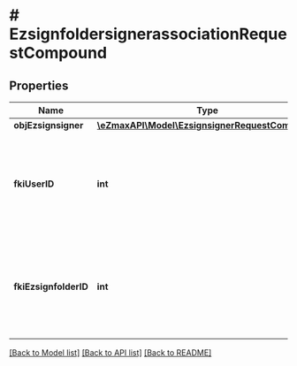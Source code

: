 # # EzsignfoldersignerassociationRequestCompound

## Properties

Name | Type | Description | Notes
------------ | ------------- | ------------- | -------------
**objEzsignsigner** | [**\eZmaxAPI\Model\EzsignsignerRequestCompound**](EzsignsignerRequestCompound.md) |  | [optional] 
**fkiUserID** | **int** | A reference to a valid User.  This is only used if the signatory will be a user from the system. | [optional] 
**fkiEzsignfolderID** | **int** | A reference to a valid Ezsignfolder.  That value is returned after a successful Ezsignfolder Creation. | 

[[Back to Model list]](../../README.md#documentation-for-models) [[Back to API list]](../../README.md#documentation-for-api-endpoints) [[Back to README]](../../README.md)


